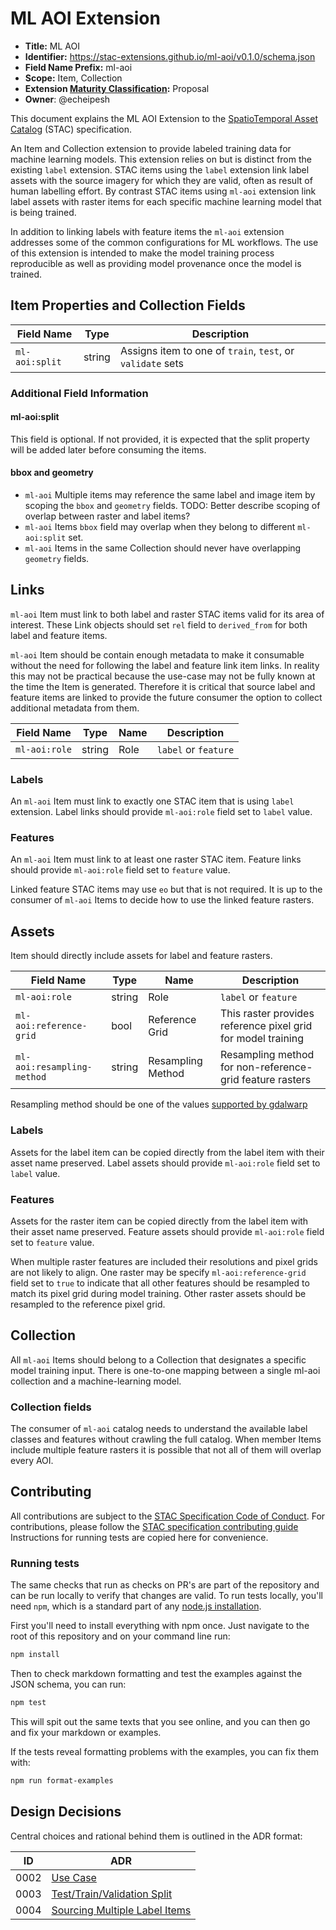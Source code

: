 # ML AOI Extension

- **Title:** ML AOI
- **Identifier:** <https://stac-extensions.github.io/ml-aoi/v0.1.0/schema.json>
- **Field Name Prefix:** ml-aoi
- **Scope:** Item, Collection
- **Extension [Maturity Classification](https://github.com/radiantearth/stac-spec/tree/master/extensions/README.md#extension-maturity):** Proposal
- **Owner**: @echeipesh

This document explains the ML AOI Extension to the [SpatioTemporal Asset Catalog](https://github.com/radiantearth/stac-spec) (STAC) specification.

An Item and Collection extension to provide labeled training data for machine learning models.
This extension relies on but is distinct from the existing `label` extension.
STAC items using the `label` extension link label assets with the source imagery for which they are valid, often as result of human labelling effort.
By contrast STAC items using `ml-aoi` extension link label assets with raster items for each specific machine learning model that is being trained.

In addition to linking labels with feature items the `ml-aoi` extension addresses some of the common configurations for ML workflows.
The use of this extension is intended to make the model training process reproducible as well as providing model provenance once the model is trained.

## Item Properties and Collection Fields

| Field Name           | Type                      | Description |
| -------------------- | ------------------------- | ----------- |
| `ml-aoi:split`       | string                    | Assigns item to one of `train`, `test`, or `validate` sets |

### Additional Field Information

#### ml-aoi:split

This field is optional. If not provided, it is expected that the split property will be added later before consuming the items.

#### bbox and geometry

- `ml-aoi` Multiple items may reference the same label and image item by scoping the `bbox` and `geometry` fields. TODO: Better describe scoping 
   of overlap between raster and label items?
- `ml-aoi` Items `bbox` field may overlap when they belong to different `ml-aoi:split` set.
- `ml-aoi` Items in the same Collection should never have overlapping `geometry` fields.

## Links

`ml-aoi` Item must link to both label and raster STAC items valid for its area of interest.
These Link objects should set `rel` field to `derived_from` for both label and feature items.

`ml-aoi` Item should be contain enough metadata to make it consumable without the need for following the label and feature link item links. In 
reality this may not be practical because the use-case may not be fully known at the time the Item is generated. Therefore it is critical that 
source label and feature items are linked to provide the future consumer the option to collect additional metadata from them.

| Field Name    | Type   | Name | Description                 |
| ------------- | ------ | ---- | --------------------------- |
| `ml-aoi:role` | string | Role | `label` or `feature`        |

### Labels

An `ml-aoi` Item must link to exactly one STAC item that is using `label` extension.
Label links should provide `ml-aoi:role` field set to `label` value.

### Features

An `ml-aoi` Item must link to at least one raster STAC item.
Feature links should provide `ml-aoi:role` field set to `feature` value.

Linked feature STAC items may use `eo` but that is not required.
It is up to the consumer of `ml-aoi` Items to decide how to use the linked feature rasters.

## Assets

Item should directly include assets for label and feature rasters.

| Field Name                 | Type   | Name              | Description                                  |
| -------------------------- | ------ | ----------------- | -------------------------------------------- |
| `ml-aoi:role`              | string | Role              | `label` or `feature`                  |
| `ml-aoi:reference-grid`    | bool   | Reference Grid    | This raster provides reference pixel grid for model training |
| `ml-aoi:resampling-method` | string | Resampling Method | Resampling method for non-reference-grid feature rasters        |

Resampling method should be one of the values [supported by gdalwarp](https://gdal.org/programs/gdalwarp.html#cmdoption-gdalwarp-r)

### Labels

Assets for the label item can be copied directly from the label item with their asset name preserved.
Label assets should provide `ml-aoi:role` field set to `label` value.

### Features

Assets for the raster item can be copied directly from the label item with their asset name preserved.
Feature assets should provide `ml-aoi:role` field set to `feature` value.

When multiple raster features are included their resolutions and pixel grids are not likely to align.
One raster may be specify `ml-aoi:reference-grid` field set to `true` to indicate that all other features
should be resampled to match its pixel grid during model training.
Other raster assets should be resampled to the reference pixel grid.

## Collection

All `ml-aoi` Items should belong to a Collection that designates a specific model training input.
There is one-to-one mapping between a single ml-aoi collection and a machine-learning model.

### Collection fields

The consumer of `ml-aoi` catalog needs to understand the available label classes and features without crawling the full catalog.
When member Items include multiple feature rasters it is possible that not all of them will overlap every AOI.

## Contributing

All contributions are subject to the
[STAC Specification Code of Conduct](https://github.com/radiantearth/stac-spec/blob/master/CODE_OF_CONDUCT.md).
For contributions, please follow the
[STAC specification contributing guide](https://github.com/radiantearth/stac-spec/blob/master/CONTRIBUTING.md) Instructions
for running tests are copied here for convenience.

### Running tests

The same checks that run as checks on PR's are part of the repository and can be run locally to verify that changes are valid. 
To run tests locally, you'll need `npm`, which is a standard part of any [node.js installation](https://nodejs.org/en/download/).

First you'll need to install everything with npm once. Just navigate to the root of this repository and on 
your command line run:
```bash
npm install
```

Then to check markdown formatting and test the examples against the JSON schema, you can run:
```bash
npm test
```

This will spit out the same texts that you see online, and you can then go and fix your markdown or examples.

If the tests reveal formatting problems with the examples, you can fix them with:
```bash
npm run format-examples
```

## Design Decisions

Central choices and rational behind them is outlined in the ADR format:

| ID   | ADR |
|------|-----|
| 0002 | [Use Case](docs/0002-use-case-definition.md) |
| 0003 | [Test/Train/Validation Split](docs/0003-test-train-validation-split.md) |
| 0004 | [Sourcing Multiple Label Items](docs/0004-multiple-label-items.md) |
